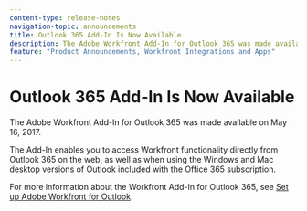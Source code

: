 ```yaml
---
content-type: release-notes
navigation-topic: announcements
title: Outlook 365 Add-In Is Now Available
description: The Adobe Workfront Add-In for Outlook 365 was made available on May 16, 2017.
feature: "Product Announcements, Workfront Integrations and Apps"
---
```


# Outlook 365 Add-In Is Now Available

The Adobe Workfront Add-In for Outlook 365 was made available on May 16, 2017.

The Add-In enables you to access Workfront functionality directly from Outlook 365 on the web, as well as when using the Windows and Mac desktop versions of Outlook included with the Office 365 subscription.

For more information about the Workfront Add-In for Outlook 365, see [Set up Adobe Workfront for Outlook](../../workfront-integrations-and-apps/using-workfront-with-outlook/set-up-workfront-for-outlook.md).
